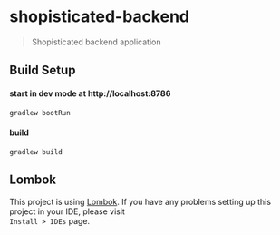 # shopisticated-backend

> Shopisticated backend application

## Build Setup

#### start in dev mode at http://localhost:8786
`gradlew bootRun`

#### build
`gradlew build`

## Lombok

This project is using [Lombok](https://projectlombok.org/).
If you have any problems setting up this project in your IDE, please visit  
`Install > IDEs` page.
